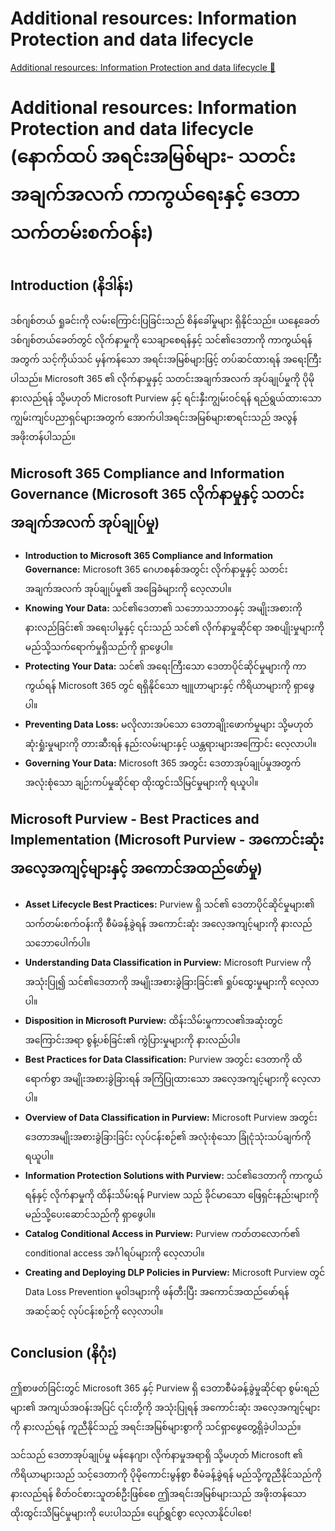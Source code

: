 # Additional resources: Information Protection and data lifecycle

[Additional resources: Information Protection and data lifecycle 🔗](https://www.coursera.org/learn/cybersecurity-management-and-compliance/supplement/WxOJl/additional-resources-information-protection-and-data-lifecycle)

# Additional resources: Information Protection and data lifecycle (နောက်ထပ် အရင်းအမြစ်များ- သတင်းအချက်အလက် ကာကွယ်ရေးနှင့် ဒေတာ သက်တမ်းစက်ဝန်း)

## Introduction (နိဒါန်း)

ဒစ်ဂျစ်တယ် ရှုခင်းကို လမ်းကြောင်းပြခြင်းသည် စိန်ခေါ်မှုများ ရှိနိုင်သည်။ ယနေ့ခေတ် ဒစ်ဂျစ်တယ်ခေတ်တွင် လိုက်နာမှုကို သေချာစေရန်နှင့် သင်၏ဒေတာကို ကာကွယ်ရန်အတွက် သင့်ကိုယ်သင် မှန်ကန်သော အရင်းအမြစ်များဖြင့် တပ်ဆင်ထားရန် အရေးကြီးပါသည်။ Microsoft 365 ၏ လိုက်နာမှုနှင့် သတင်းအချက်အလက် အုပ်ချုပ်မှုကို ပိုမိုနားလည်ရန် သို့မဟုတ် Microsoft Purview နှင့် ရင်းနှီးကျွမ်းဝင်ရန် ရည်ရွယ်ထားသော ကျွမ်းကျင်ပညာရှင်များအတွက် အောက်ပါအရင်းအမြစ်များစာရင်းသည် အလွန်အဖိုးတန်ပါသည်။

## Microsoft 365 Compliance and Information Governance (Microsoft 365 လိုက်နာမှုနှင့် သတင်းအချက်အလက် အုပ်ချုပ်မှု)

- **Introduction to Microsoft 365 Compliance and Information Governance:**
  Microsoft 365 ဂေဟစနစ်အတွင်း လိုက်နာမှုနှင့် သတင်းအချက်အလက် အုပ်ချုပ်မှု၏ အခြေခံများကို လေ့လာပါ။
- **Knowing Your Data:**
  သင်၏ဒေတာ၏ သဘောသဘာဝနှင့် အမျိုးအစားကို နားလည်ခြင်း၏ အရေးပါမှုနှင့် ၎င်းသည် သင်၏ လိုက်နာမှုဆိုင်ရာ အစပျိုးမှုများကို မည်သို့သက်ရောက်မှုရှိသည်ကို ရှာဖွေပါ။
- **Protecting Your Data:**
  သင်၏ အရေးကြီးသော ဒေတာပိုင်ဆိုင်မှုများကို ကာကွယ်ရန် Microsoft 365 တွင် ရရှိနိုင်သော ဗျူဟာများနှင့် ကိရိယာများကို ရှာဖွေပါ။
- **Preventing Data Loss:**
  မလိုလားအပ်သော ဒေတာချိုးဖောက်မှုများ သို့မဟုတ် ဆုံးရှုံးမှုများကို တားဆီးရန် နည်းလမ်းများနှင့် ယန္တရားများအကြောင်း လေ့လာပါ။
- **Governing Your Data:**
  Microsoft 365 အတွင်း ဒေတာအုပ်ချုပ်မှုအတွက် အလုံးစုံသော ချဉ်းကပ်မှုဆိုင်ရာ ထိုးထွင်းသိမြင်မှုများကို ရယူပါ။

## Microsoft Purview - Best Practices and Implementation (Microsoft Purview - အကောင်းဆုံး အလေ့အကျင့်များနှင့် အကောင်အထည်ဖော်မှု)

- **Asset Lifecycle Best Practices:**
  Purview ရှိ သင်၏ ဒေတာပိုင်ဆိုင်မှုများ၏ သက်တမ်းစက်ဝန်းကို စီမံခန့်ခွဲရန် အကောင်းဆုံး အလေ့အကျင့်များကို နားလည်သဘောပေါက်ပါ။
- **Understanding Data Classification in Purview:**
  Microsoft Purview ကို အသုံးပြု၍ သင်၏ဒေတာကို အမျိုးအစားခွဲခြားခြင်း၏ ရှုပ်ထွေးမှုများကို လေ့လာပါ။
- **Disposition in Microsoft Purview:**
  ထိန်းသိမ်းမှုကာလ၏အဆုံးတွင် အကြောင်းအရာ စွန့်ပစ်ခြင်း၏ ကွဲပြားမှုများကို နားလည်ပါ။
- **Best Practices for Data Classification:**
  Purview အတွင်း ဒေတာကို ထိရောက်စွာ အမျိုးအစားခွဲခြားရန် အကြံပြုထားသော အလေ့အကျင့်များကို လေ့လာပါ။
- **Overview of Data Classification in Purview:**
  Microsoft Purview အတွင်း ဒေတာအမျိုးအစားခွဲခြားခြင်း လုပ်ငန်းစဉ်၏ အလုံးစုံသော ခြုံငုံသုံးသပ်ချက်ကို ရယူပါ။
- **Information Protection Solutions with Purview:**
  သင်၏ဒေတာကို ကာကွယ်ရန်နှင့် လိုက်နာမှုကို ထိန်းသိမ်းရန် Purview သည် ခိုင်မာသော ဖြေရှင်းနည်းများကို မည်သို့ပေးဆောင်သည်ကို ရှာဖွေပါ။
- **Catalog Conditional Access in Purview:**
  Purview ကတ်တလောက်၏ conditional access အင်္ဂါရပ်များကို လေ့လာပါ။
- **Creating and Deploying DLP Policies in Purview:**
  Microsoft Purview တွင် Data Loss Prevention မူဝါဒများကို ဖန်တီးပြီး အကောင်အထည်ဖော်ရန် အဆင့်ဆင့် လုပ်ငန်းစဉ်ကို လေ့လာပါ။

## Conclusion (နိဂုံး)

ဤစာဖတ်ခြင်းတွင် Microsoft 365 နှင့် Purview ရှိ ဒေတာစီမံခန့်ခွဲမှုဆိုင်ရာ စွမ်းရည်များ၏ အကျယ်အဝန်းအပြင် ၎င်းတို့ကို အသုံးပြုရန် အကောင်းဆုံး အလေ့အကျင့်များကို နားလည်ရန် ကူညီနိုင်သည့် အရင်းအမြစ်များစွာကို သင်ရှာဖွေတွေ့ရှိခဲ့ပါသည်။

သင်သည် ဒေတာအုပ်ချုပ်မှု မန်နေဂျာ၊ လိုက်နာမှုအရာရှိ သို့မဟုတ် Microsoft ၏ ကိရိယာများသည် သင့်ဒေတာကို ပိုမိုကောင်းမွန်စွာ စီမံခန့်ခွဲရန် မည်သို့ကူညီနိုင်သည်ကို နားလည်ရန် စိတ်ဝင်စားသူတစ်ဦးဖြစ်စေ ဤအရင်းအမြစ်များသည် အဖိုးတန်သော ထိုးထွင်းသိမြင်မှုများကို ပေးပါသည်။ ပျော်ရွှင်စွာ လေ့လာနိုင်ပါစေ!
